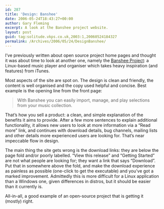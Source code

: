 ```yaml
---
id: 287
title: 'Design: Banshee'
date: 2006-05-24T18:43:27+00:00
author: Gary Fleming
excerpt: A look at the Banshee project website.
layout: post
guid: tag:solitude.vkps.co.uk,2003:1,20060524184327
permalink: /Archives/2006/05/24/DesignBanshee/
---
```

I&#8217;ve previously written about open source project home pages and thought it was about time to look at another one, namely the [Banshee Project](http://www.banshee-project.org): a Linux-based music player and organiser which takes heavy inspiration (and features) from iTunes.

Most aspects of the site are spot on. The design is clean and friendly, the content is well organised and the copy used helpful and concise. Best example is the opening line from the front page:

> With Banshee you can easily import, manage, and play selections from your music collection.

That&#8217;s how you sell a product: a clean, and simple explanation of the benefits it aims to provide. After a few more sentences to explain additional functionality, it allows new users to look at more information via a &#8220;Read more&#8221; link, and continues with download details, bug channels, mailing lists and other details more experienced users are looking for. That&#8217;s near impeccable flow in design.

The main thing the site gets wrong is the download links: they are below the page fold and/or poorly labelled. &#8220;View this release&#8221; and &#8220;Getting Started&#8221; are not what people are looking for; they want a link that says &#8220;Download&#8221;. Put that in somewhere above the fold, and make the download experience as painless as possible (one-click to get the executable) and you&#8217;ve got a marked improvement. Admittedly this is more difficult for a Linux application than a Windows one, given differences in distros, but it should be easier than it currently is.

All-in-all, a good example of an open-source project that is getting it (mostly) right.